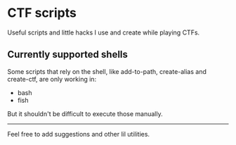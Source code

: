 # CTF scripts
Useful scripts and little hacks I use and create while playing CTFs.

## Currently supported shells
Some scripts that rely on the shell, like add-to-path, create-alias and create-ctf, are only working in:
 - bash
 - fish

But it shouldn't be difficult to execute those manually.

----
Feel free to add suggestions and other lil utilities.
